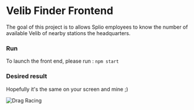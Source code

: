
# Velib Finder Frontend 

The goal of this project is to allows Splio employees to know the number of available Velib of nearby stations the headquarters.

### Run 

To launch the front end, please run : 
```npm start```

### Desired result 
Hopefully it's the same on your screen and mine ;) 

![Drag Racing](./src/Result.png)



